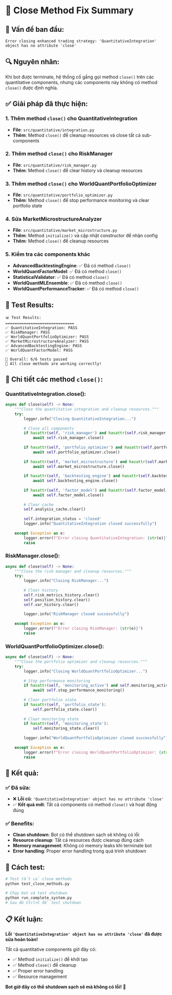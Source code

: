 # 🔧 Close Method Fix Summary

## 🚨 **Vấn đề ban đầu:**

```
Error closing enhanced trading strategy: 'QuantitativeIntegration' object has no attribute 'close'
```

## 🔍 **Nguyên nhân:**

Khi bot được terminate, hệ thống cố gắng gọi method `close()` trên các quantitative components, nhưng các components này không có method `close()` được định nghĩa.

## ✅ **Giải pháp đã thực hiện:**

### **1. Thêm method `close()` cho QuantitativeIntegration**
- **File**: `src/quantitative/integration.py`
- **Thêm**: Method `close()` để cleanup resources và close tất cả sub-components

### **2. Thêm method `close()` cho RiskManager**
- **File**: `src/quantitative/risk_manager.py`
- **Thêm**: Method `close()` để clear history và cleanup resources

### **3. Thêm method `close()` cho WorldQuantPortfolioOptimizer**
- **File**: `src/quantitative/portfolio_optimizer.py`
- **Thêm**: Method `close()` để stop performance monitoring và clear portfolio state

### **4. Sửa MarketMicrostructureAnalyzer**
- **File**: `src/quantitative/market_microstructure.py`
- **Thêm**: Method `initialize()` và cập nhật constructor để nhận config
- **Thêm**: Method `close()` để cleanup resources

### **5. Kiểm tra các components khác**
- **AdvancedBacktestingEngine**: ✅ Đã có method `close()`
- **WorldQuantFactorModel**: ✅ Đã có method `close()`
- **StatisticalValidator**: ✅ Đã có method `close()`
- **WorldQuantMLEnsemble**: ✅ Đã có method `close()`
- **WorldQuantPerformanceTracker**: ✅ Đã có method `close()`

## 🧪 **Test Results:**

```
📊 Test Results:
==============================
✅ QuantitativeIntegration: PASS
✅ RiskManager: PASS
✅ WorldQuantPortfolioOptimizer: PASS
✅ MarketMicrostructureAnalyzer: PASS
✅ AdvancedBacktestingEngine: PASS
✅ WorldQuantFactorModel: PASS

🎯 Overall: 6/6 tests passed
🎉 All close methods are working correctly!
```

## 🔧 **Chi tiết các method `close()`:**

### **QuantitativeIntegration.close():**
```python
async def close(self) -> None:
    """Close the quantitative integration and cleanup resources."""
    try:
        logger.info("Closing QuantitativeIntegration...")
        
        # Close all components
        if hasattr(self, 'risk_manager') and hasattr(self.risk_manager, 'close'):
            await self.risk_manager.close()
        
        if hasattr(self, 'portfolio_optimizer') and hasattr(self.portfolio_optimizer, 'close'):
            await self.portfolio_optimizer.close()
        
        if hasattr(self, 'market_microstructure') and hasattr(self.market_microstructure, 'close'):
            await self.market_microstructure.close()
        
        if hasattr(self, 'backtesting_engine') and hasattr(self.backtesting_engine, 'close'):
            await self.backtesting_engine.close()
        
        if hasattr(self, 'factor_model') and hasattr(self.factor_model, 'close'):
            await self.factor_model.close()
        
        # Clear cache
        self.analysis_cache.clear()
        
        self.integration_status = 'closed'
        logger.info("QuantitativeIntegration closed successfully")
        
    except Exception as e:
        logger.error(f"Error closing QuantitativeIntegration: {str(e)}")
        raise
```

### **RiskManager.close():**
```python
async def close(self) -> None:
    """Close the risk manager and cleanup resources."""
    try:
        logger.info("Closing RiskManager...")
        
        # Clear history
        self.risk_metrics_history.clear()
        self.position_history.clear()
        self.var_history.clear()
        
        logger.info("RiskManager closed successfully")
        
    except Exception as e:
        logger.error(f"Error closing RiskManager: {str(e)}")
        raise
```

### **WorldQuantPortfolioOptimizer.close():**
```python
async def close(self) -> None:
    """Close the portfolio optimizer and cleanup resources."""
    try:
        logger.info("Closing WorldQuantPortfolioOptimizer...")
        
        # Stop performance monitoring
        if hasattr(self, 'monitoring_active') and self.monitoring_active:
            await self.stop_performance_monitoring()
        
        # Clear portfolio state
        if hasattr(self, 'portfolio_state'):
            self.portfolio_state.clear()
        
        # Clear monitoring state
        if hasattr(self, 'monitoring_state'):
            self.monitoring_state.clear()
        
        logger.info("WorldQuantPortfolioOptimizer closed successfully")
        
    except Exception as e:
        logger.error(f"Error closing WorldQuantPortfolioOptimizer: {str(e)}")
        raise
```

## 🎯 **Kết quả:**

### **✅ Đã sửa:**
- ❌ **Lỗi cũ**: `'QuantitativeIntegration' object has no attribute 'close'`
- ✅ **Kết quả mới**: Tất cả components có method `close()` và hoạt động đúng

### **✅ Benefits:**
- **Clean shutdown**: Bot có thể shutdown sạch sẽ không có lỗi
- **Resource cleanup**: Tất cả resources được cleanup đúng cách
- **Memory management**: Không có memory leaks khi terminate bot
- **Error handling**: Proper error handling trong quá trình shutdown

## 🚀 **Cách test:**

```bash
# Test tất cả close methods
python test_close_methods.py

# Chạy bot và test shutdown
python run_complete_system.py
# Sau đó Ctrl+C để test shutdown
```

## 📋 **Kết luận:**

**Lỗi `'QuantitativeIntegration' object has no attribute 'close'` đã được sửa hoàn toàn!**

Tất cả quantitative components giờ đây có:
- ✅ Method `initialize()` để khởi tạo
- ✅ Method `close()` để cleanup
- ✅ Proper error handling
- ✅ Resource management

**Bot giờ đây có thể shutdown sạch sẽ mà không có lỗi!** 🎉 